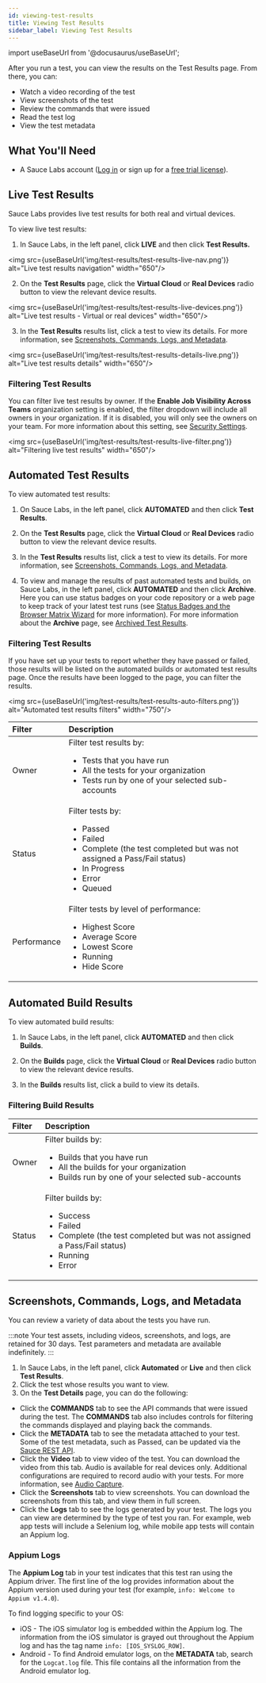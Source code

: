 ```yaml
---
id: viewing-test-results
title: Viewing Test Results
sidebar_label: Viewing Test Results
---
```


import useBaseUrl from '@docusaurus/useBaseUrl';

After you run a test, you can view the results on the Test Results page. From there, you can:

* Watch a video recording of the test
* View screenshots of the test
* Review the commands that were issued
* Read the test log
* View the test metadata

## What You'll Need
* A Sauce Labs account ([Log in](https://accounts.saucelabs.com/am/XUI/#login/) or sign up for a [free trial license](https://saucelabs.com/sign-up)).

## Live Test Results

Sauce Labs provides live test results for both real and virtual devices.

To view live test results:
1. In Sauce Labs, in the left panel, click **LIVE** and then click **Test Results.**

<img src={useBaseUrl('img/test-results/test-results-live-nav.png')} alt="Live test results navigation" width="650"/>

2. On the **Test Results** page, click the **Virtual Cloud** or **Real Devices** radio button to view the relevant device results.

<img src={useBaseUrl('img/test-results/test-results-live-devices.png')} alt="Live test results - Virtual or real devices" width="650"/>

3. In the **Test Results** results list, click a test to view its details. For more information, see [Screenshots, Commands, Logs, and Metadata](#screenshots-commands-logs-and-metadata).

<img src={useBaseUrl('img/test-results/test-results-details-live.png')} alt="Live test results details" width="650"/>

### Filtering Test Results
You can filter live test results by owner. If the **Enable Job Visibility Across Teams** organization setting is enabled, the filter dropdown will include all owners in your organization. If it is disabled, you will only see the owners on your team. For more information about this setting, see [Security Settings](https://docs.saucelabs.com/basics/acct-team-mgmt/org-settings/#security-settings).

<img src={useBaseUrl('img/test-results/test-results-live-filter.png')} alt="Filtering live test results" width="650"/>

## Automated Test Results
To view automated test results:
1. On Sauce Labs, in the left panel, click **AUTOMATED** and then click **Test Results**.

2. On the **Test Results** page, click the **Virtual Cloud** or **Real Devices** radio button to view the relevant device results.

3. In the **Test Results** results list, click a test to view its details. For more information, see [Screenshots, Commands, Logs, and Metadata](#screenshots-commands-logs-and-metadata). 

4. To view and manage the results of past automated tests and builds, on Sauce Labs, in the left panel, click **AUTOMATED** and then click **Archive**. Here you can use status badges on your code repository or a web page to keep track of your latest test runs (see [Status Badges and the Browser Matrix Wizard](/test-results/badges-browser-matrix) for more information). For more information about the **Archive** page, see [Archived Test Results](/test-results/archived-test-results).

### Filtering Test Results
If you have set up your tests to report whether they have passed or failed, those results will be listed on the automated builds or automated test results page. Once the results have been logged to the page, you can filter the results.

<img src={useBaseUrl('img/test-results/test-results-auto-filters.png')} alt="Automated test results filters" width="750"/>

| Filter | Description |
| :--- | :--- |
| Owner | Filter test results by: <ul><li>Tests that you have run</li><li>All the tests for your organization</li><li>Tests run by one of your selected sub-accounts</li></ul> |
| Status | Filter tests by: <ul><li>Passed</li><li>Failed</li><li>Complete (the test completed but was not assigned a Pass/Fail status)</li><li>In Progress</li><li>Error</li><li>Queued</li></ul> |
| Performance | Filter tests by level of performance: <ul><li>Highest Score</li><li>Average Score</li><li>Lowest Score</li><li>Running</li><li>Hide Score</li></ul> |

## Automated Build Results
To view automated build results:
1. In Sauce Labs, in the left panel, click **AUTOMATED** and then click **Builds**.

2. On the **Builds** page, click the **Virtual Cloud** or **Real Devices** radio button to view the relevant device results.

3. In the **Builds** results list, click a build to view its details.

### Filtering Build Results
| Filter | Description |
| :--- | :--- |
| Owner | Filter builds by: <ul><li>Builds that you have run</li><li>All the builds for your organization</li><li>Builds run by one of your selected sub-accounts</li></ul> |
| Status | Filter builds by: <ul><li>Success</li><li>Failed</li><li>Complete (the test completed but was not assigned a Pass/Fail status)</li><li>Running</li><li>Error</li></ul> |

## Screenshots, Commands, Logs, and Metadata
You can review a variety of data about the tests you have run.

:::note
Your test assets, including videos, screenshots, and logs, are retained for 30 days. Test parameters and metadata are available indefinitely.
:::

1. In Sauce Labs, in the left panel, click **Automated** or **Live** and then click **Test Results**.
2. Click the test whose results you want to view.
3. On the **Test Details** page, you can do the following:
  * Click the **COMMANDS** tab to see the API commands that were issued during the test. The **COMMANDS** tab also includes controls for filtering the commands displayed and playing back the commands.
  * Click the **METADATA** tab to see the metadata attached to your test. Some of the test metadata, such as Passed, can be updated via the [Sauce REST API](/dev/api). 
  * Click the **Video** tab to view video of the test. You can download the video from this tab. Audio is available for real devices only. Additional configurations are required to record audio with your tests. For more information, see [Audio Capture](/mobile-apps/features/audio-capture/).
  * Click the **Screenshots** tab to view screenshots. You can download the screenshots from this tab, and view them in full screen.
  * Click the **Logs** tab to see the logs generated by your test. The logs you can view are determined by the type of test you ran. For example, web app tests will include a Selenium log, while mobile app tests will contain an Appium log.

### Appium Logs
The **Appium Log** tab in your test indicates that this test ran using the Appium driver. The first line of the log provides information about the Appium version used during your test (for example, `info: Welcome to Appium v1.4.0`).

To find logging specific to your OS:

* iOS - The iOS simulator log is embedded within the Appium log. The information from the iOS simulator is grayed out throughout the Appium log and has the tag name `info: [IOS_SYSLOG_ROW]`.
* Android - To find Android emulator logs, on the **METADATA** tab, search for the `Logcat.log` file. This file contains all the information from the Android emulator log.
